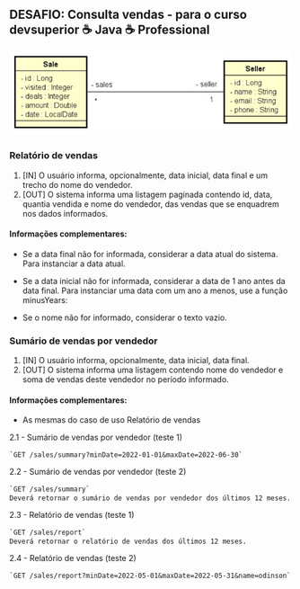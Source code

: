 ## DESAFIO: Consulta vendas - para o curso devsuperior :coffee: Java :coffee: Professional

![alt text](image.png)

### Relatório de vendas
1. [IN] O usuário informa, opcionalmente, data inicial, data final e um trecho do nome do vendedor.
2. [OUT] O sistema informa uma listagem paginada contendo id, data, quantia vendida e nome do
vendedor, das vendas que se enquadrem nos dados informados.

#### Informações complementares:
- Se a data final não for informada, considerar a data atual do sistema. Para instanciar a data atual.
- Se a data inicial não for informada, considerar a data de 1 ano antes da data final. Para instanciar uma data com um ano a menos, use a função minusYears:

- Se o nome não for informado, considerar o texto vazio.

### Sumário de vendas por vendedor
1. [IN] O usuário informa, opcionalmente, data inicial, data final.
2. [OUT] O sistema informa uma listagem contendo nome do vendedor e soma de vendas deste vendedor
no período informado.
#### Informações complementares:
- As mesmas do caso de uso Relatório de vendas

2.1 - Sumário de vendas por vendedor (teste 1)

    `GET /sales/summary?minDate=2022-01-01&maxDate=2022-06-30`

2.2 - Sumário de vendas por vendedor (teste 2)

    `GET /sales/summary`
    Deverá retornar o sumário de vendas por vendedor dos últimos 12 meses.

2.3 - Relatório de vendas (teste 1)

    `GET /sales/report`
    Deverá retornar o relatório de vendas dos últimos 12 meses.
2.4 - Relatório de vendas (teste 2)

    `GET /sales/report?minDate=2022-05-01&maxDate=2022-05-31&name=odinson`